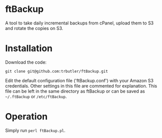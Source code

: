 # ftBackup
A tool to take daily incremental backups from cPanel, upload them to S3 and rotate the copies on S3.

# Installation
Download the code:

    git clone git@github.com:trbutler/ftBackup.git

Edit the default configuration file ('ftBackup.conf') with your Amazon S3 credentials. Other settings in this file are commented for explanation. This file can be left in the same directory as ftBackup or can be saved as `~/.ftBackup` or `/etc/ftBackup`.

# Operation

Simply run `perl ftBackup.pl`.
